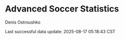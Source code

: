 # Advanced Soccer Statistics
Denis Ostroushko

<!-- gfm -->

Last successful data update: 2025-08-17 05:18:43 CST
